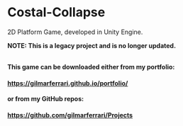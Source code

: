 # Costal-Collapse
2D Platform Game, developed in Unity Engine.

<b>NOTE: This is a legacy project and is no longer updated.<b><br><br>

This game can be downloaded either from my portfolio: <h4>https://gilmarferrari.github.io/portfolio/</h4> or from my GitHub repos: <h4>https://github.com/gilmarferrari/Projects</h4>
